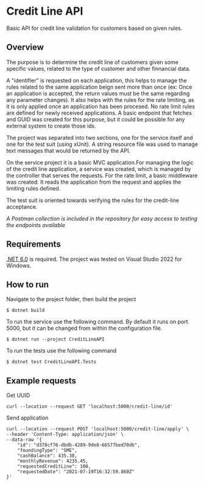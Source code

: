 # Credit Line API
Basic API for credit line validation for customers based on given rules.

## Overview

The purpose is to determine the credit line of customers given some specific values, related to the type of customer and other finnancial data.

A "identifier" is requested on each application, this helps to manage the rules related to the same application beign sent more than once (ex: Once an application is accepted, the return values must be the same regarding any parameter changes). It also helps with the rules for the rate limiting, as it is only applied once an application has been procesed. No rate limit rules are defined for newly received applications.
A basic endpoint that fetches and GUID was created for this purpose, but it could be possible for any external system to create those ids.

The project was separated into two sections, one for the service itself and one for the test suit (using xUnit). A string resource file was used to manage text messages that would be returned by the API.

On the service project it is a basic MVC application.For managing the logic of the credit line application, a service was created, which is managed by the controller that serves the requests. 
For the rate limit, a basic middleware was created. It reads the application from the request and applies the limiting rules defined.

The test suit is oriented towards verifying the rules for the credit-line acceptance.

*A Postman collection is included in the repository for easy access to testing the endpoints available*

## Requirements

[.NET 6.0](https://dotnet.microsoft.com/en-us/download/dotnet/6.0) is required.
The project was tested on Visual Studio 2022 for Windows.

## How to run

Navigate to the project folder, then build the project

```console
$ dotnet build
```

To run the service use the following command. By default it runs on port 5000, but it can be changed from within the configuration file.

```console
$ dotnet run --project CreditLineAPI
```

To run the tests use the following command

```console
$ dotnet test CreditLineAPI.Tests
```

## Example requests

Get UUID
```console
curl --location --request GET 'localhost:5000/credit-line/id'
```

Send application
```console
curl --location --request POST 'localhost:5000/credit-line/apply' \
--header 'Content-Type: application/json' \
--data-raw '{
    "id": "d378cf76-dbdb-4289-9de8-66577bed70db",
    "foundingType": "SME",
    "cashBalance": 435.30,
    "monthlyRevenue": 4235.45,
    "requestedCreditLine": 100,
    "requestedDate": "2021-07-19T16:32:59.860Z"
}'
```

